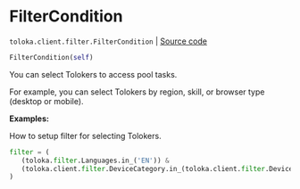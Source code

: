 # FilterCondition
`toloka.client.filter.FilterCondition` | [Source code](https://github.com/Toloka/toloka-kit/blob/v1.0.1/src/client/filter.py#L50)

```python
FilterCondition(self)
```

You can select Tolokers to access pool tasks.


For example, you can select Tolokers by region, skill, or browser type (desktop or mobile).


**Examples:**

How to setup filter for selecting Tolokers.

```python
filter = (
   (toloka.filter.Languages.in_('EN')) &
   (toloka.client.filter.DeviceCategory.in_(toloka.client.filter.DeviceCategory.SMARTPHONE))
)
```

